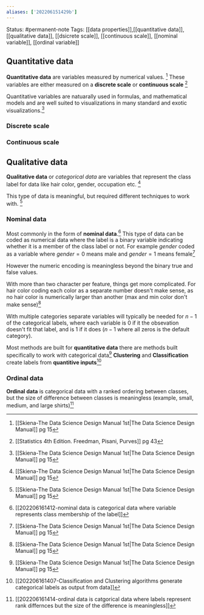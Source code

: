 ```yaml
---
aliases: ['202206151429b']
---
```

Status: #permanent-note 
Tags: [[data properties]],[[quantitative data]], [[qualitative data]], [[dsicrete scale]], [[continuous scale]], [[nominal variable]], [[ordinal variable]]

## Quantitative data
**Quantitative data** are variables measured by numerical values. [^1] 
These variables are either measured on a **discrete scale** or **continuous scale** [^2]

Quantitative variables are natuarally used in formulas, and mathematical models and are well suited to visualizations in many standard and exotic visualizations.[^1]

### Discrete scale
### Continuous scale

## Qualitative data
**Qualitative data** or *categorical data* are variables that represent the class label for data like hair color, gender, occupation etc. [^1]

This type of data is meaningful, but required different techniques to work with. [^1]

### Nominal data
Most commonly in the form of **nominal data**.[^4] This type of data can be coded as numerical data where the label is a binary variable indicating whether it is a member of the class label or not. For example *gender* coded as a variable where $gender = 0$ means male and $gender = 1$ means female[^1]

However the numeric encoding is meaningless beyond the binary true and false values.

With more than two character per feature, things get more complicated. For hair color coding each color as a separate number doesn't make sense, as no hair color is numerically larger than another (max and min color don't make sense)[^1]

With multiple categories separate variables will typically be needed for $n-1$ of the categorical labels, where each variable is 0 if it the obsevation doesn't fit that label, and is 1 if it does ($n-1$ where all zeros is the default category). 

Most methods are built for **quantitative data** there are methods built specifically to work with categorical data[^1] **Clustering** and **Classification** create labels from **quantitive inputs**[^3]

### Ordinal data
**Ordinal data** is categorical data with a ranked ordering between classes, but the size of difference between classes is meaningless (example, small, medium, and large shirts)[^5]

[^1]: [[Skiena-The Data Science  Design Manual 1st|The Data Science Design Manual]] pg 15
[^2]: [[Statistics 4th Edition. Freedman, Pisani, Purves]] pg 43
[^3]:[[202206161407-Classification and Clustering algorithms generate categorical labels as output from data]]
[^4]:[[202206161412-nominal data is categorical data where variable represents class membership of the label]]
[^5]:[[202206161414-ordinal data is catgorical data where labels represent rank differnces but the size of the difference is meaningless]]
